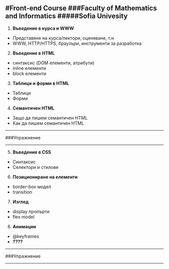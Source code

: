 #Front-end Course
###Faculty of Mathematics and Informatics
#####Sofia Univesity
---

1. **Въведение в курса и WWW**
  * Представяне на курса/лектори, оценяване, т.н
  * WWW, HTTP/HTTPS, браузъри, инструменти за разработка

2. **Въведение в HTML**
  * синтаксис (DOM елементи, атрибути)
  * inline елементи
  * block елементи

3. **Таблици и форми в HTML**
  * Таблици
  * Форми

4. **Семантичен HTML**
  * Защо да пишем семантичен HTML
  * Как да пишем семантичен HTML

---

###Упражнение

---

5. **Въведение в CSS**
  * Синтаксис
  * Селектори и стилове

6. **Позициониране на елементи**
  * border-box модел
  * transition

7. **Изглед**
  * display пропърти
  * flex model

8. **Анимации**
  * @keyframes
  * **????**

---

###Упражнение

---